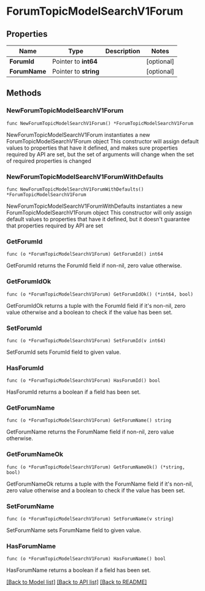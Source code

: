# ForumTopicModelSearchV1Forum

## Properties

Name | Type | Description | Notes
------------ | ------------- | ------------- | -------------
**ForumId** | Pointer to **int64** |  | [optional] 
**ForumName** | Pointer to **string** |  | [optional] 

## Methods

### NewForumTopicModelSearchV1Forum

`func NewForumTopicModelSearchV1Forum() *ForumTopicModelSearchV1Forum`

NewForumTopicModelSearchV1Forum instantiates a new ForumTopicModelSearchV1Forum object
This constructor will assign default values to properties that have it defined,
and makes sure properties required by API are set, but the set of arguments
will change when the set of required properties is changed

### NewForumTopicModelSearchV1ForumWithDefaults

`func NewForumTopicModelSearchV1ForumWithDefaults() *ForumTopicModelSearchV1Forum`

NewForumTopicModelSearchV1ForumWithDefaults instantiates a new ForumTopicModelSearchV1Forum object
This constructor will only assign default values to properties that have it defined,
but it doesn't guarantee that properties required by API are set

### GetForumId

`func (o *ForumTopicModelSearchV1Forum) GetForumId() int64`

GetForumId returns the ForumId field if non-nil, zero value otherwise.

### GetForumIdOk

`func (o *ForumTopicModelSearchV1Forum) GetForumIdOk() (*int64, bool)`

GetForumIdOk returns a tuple with the ForumId field if it's non-nil, zero value otherwise
and a boolean to check if the value has been set.

### SetForumId

`func (o *ForumTopicModelSearchV1Forum) SetForumId(v int64)`

SetForumId sets ForumId field to given value.

### HasForumId

`func (o *ForumTopicModelSearchV1Forum) HasForumId() bool`

HasForumId returns a boolean if a field has been set.

### GetForumName

`func (o *ForumTopicModelSearchV1Forum) GetForumName() string`

GetForumName returns the ForumName field if non-nil, zero value otherwise.

### GetForumNameOk

`func (o *ForumTopicModelSearchV1Forum) GetForumNameOk() (*string, bool)`

GetForumNameOk returns a tuple with the ForumName field if it's non-nil, zero value otherwise
and a boolean to check if the value has been set.

### SetForumName

`func (o *ForumTopicModelSearchV1Forum) SetForumName(v string)`

SetForumName sets ForumName field to given value.

### HasForumName

`func (o *ForumTopicModelSearchV1Forum) HasForumName() bool`

HasForumName returns a boolean if a field has been set.


[[Back to Model list]](../README.md#documentation-for-models) [[Back to API list]](../README.md#documentation-for-api-endpoints) [[Back to README]](../README.md)


